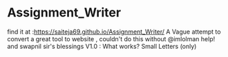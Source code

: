 # Assignment_Writer
find it at :https://saiteja69.github.io/Assignment_Writer/
A Vague attempt to convert a great tool to website , couldn't do this without @imlolman help! and swapnil sir's blessings
V1.0 :
 What works? 
  Small Letters (only)
